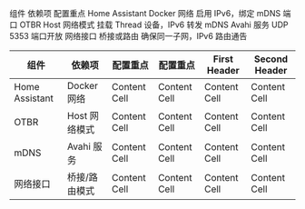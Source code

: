 

组件	依赖项	配置重点
Home Assistant	Docker 网络	启用 IPv6，绑定 mDNS 端口
OTBR	Host 网络模式	挂载 Thread 设备，IPv6 转发
mDNS	Avahi 服务	UDP 5353 端口开放
网络接口	桥接或路由	确保同一子网，IPv6 路由通告


| 组件 | 依赖项 | 配置重点 | 配置重点 | First Header | Second Header |
| ------------- | ------------- | ------------- | ------------- | ------------- | ------------- |
| Home Assistant | Docker 网络 | Content Cell | Content Cell | Content Cell | Content Cell |
| OTBR | Host 网络模式 | Content Cell | Content Cell | Content Cell | Content Cell |
| mDNS | Avahi 服务 | Content Cell | Content Cell | Content Cell | Content Cell |
| 网络接口 | 桥接/路由模式 | Content Cell | Content Cell | Content Cell | Content Cell |
